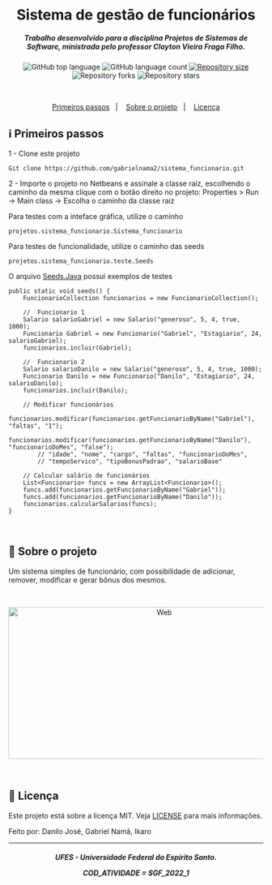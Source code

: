 <h1 align="center">
    Sistema de gestão de funcionários
</h1>

<h5 align="center">
Trabalho desenvolvido para a disciplina Projetos de Sistemas de Software, ministrada pelo professor Clayton Vieira Fraga Filho.
</h5>

<p align="center">
  <img alt="GitHub top language" src="https://img.shields.io/github/languages/top/gabrielnama2/sistema_funcionario">

  <img alt="GitHub language count" src="https://img.shields.io/github/languages/count/gabrielnama2/sistema_funcionario">
  
  <a href="https://img.shields.io/github/repo-size/gabrielnama2/sistema_funcionario/commits/master">
    <img alt="Repository size" src="https://img.shields.io/github/repo-size/gabrielnama2/sistema_funcionario">
  </a>
  
  <img alt="Repository forks" src="https://img.shields.io/github/forks/gabrielnama2/sistema_funcionario">
  
  <img alt="Repository stars" src="https://img.shields.io/github/stars/gabrielnama2/sistema_funcionario">
</p>

</br>

<p align="center" direction="row">
  <a href="#information_source-primeiros-passos">Primeiros passos</a>&nbsp;&nbsp;&nbsp;|&nbsp;&nbsp;&nbsp;
  <a href="#rocket-sobre-o-projeto">Sobre o projeto</a>&nbsp;&nbsp;&nbsp;|&nbsp;&nbsp;&nbsp;
  <a href="#memo-licença">Licença</a>
</p>

## :information_source: Primeiros passos

1 - Clone este projeto

```
Git clone https://github.com/gabrielnama2/sistema_funcionario.git
```

2 - Importe o projeto no Netbeans e assinale a classe raiz, escolhendo o caminho da mesma clique com o botão direito no projeto: Properties > Run -> Main class -> Escolha o caminho da classe raiz

Para testes com a inteface gráfica, utilize o caminho

```
projetos.sistema_funcionario.Sistema_funcionario
```

Para testes de funcionalidade, utilize o caminho das seeds

```
projetos.sistema_funcionario.teste.Seeds
```

O arquivo [Seeds.Java](https://github.com/gabrielnama2/sistema_funcionario/blob/danilo/src/main/java/projetos/sistema_funcionario/test/Seeds.java) possui exemplos de testes

```
public static void seeds() {
    FuncionarioCollection funcionarios = new FuncionarioCollection();

    //  Funcionario 1
    Salario salarioGabriel = new Salario("generoso", 5, 4, true, 1000);
    Funcionario Gabriel = new Funcionario("Gabriel", "Estagiario", 24, salarioGabriel);
    funcionarios.incluir(Gabriel);

    //  Funcionario 2
    Salario salarioDanilo = new Salario("generoso", 5, 4, true, 1000);
    Funcionario Danilo = new Funcionario("Danilo", "Estagiario", 24, salarioDanilo);
    funcionarios.incluir(Danilo);

    // Modificar funcionários
    funcionarios.modificar(funcionarios.getFuncionarioByName("Gabriel"), "faltas", "1");
    funcionarios.modificar(funcionarios.getFuncionarioByName("Danilo"), "funcionarioDoMes", "false");
        // "idade", "nome", "cargo", "faltas", "funcionarioDoMes",
        // "tempoServico", "tipoBonusPadrao", "salarioBase"

    // Calcular salário de funcionários
    List<Funcionario> funcs = new ArrayList<Funcionario>();
    funcs.add(funcionarios.getFuncionarioByName("Gabriel"));
    funcs.add(funcionarios.getFuncionarioByName("Danilo"));
    funcionarios.calcularSalarios(funcs);
}
```

</br>

## :rocket: Sobre o projeto

Um sistema simples de funcionário, com possibilidade de adicionar, remover, modificar e gerar bônus dos mesmos.

</br>

<p align="center">
  <img alt="Web" width="600" height="300" src="https://github.com/gabrielnama2/sistema_funcionario/blob/danilo/GIFs/novoFuncionario.gif">
</p>

</br>

## :memo: Licença

Este projeto está sobre a licença MIT. Veja [LICENSE](https://github.com/Danilo-Js/Repo-Searcher/blob/master/LICENSE) para mais informações.

Feito por: Danilo José, Gabriel Namã, Ikaro

---

<h5 align="center">
UFES - Universidade Federal do Espírito Santo. 
    
COD_ATIVIDADE = SGF_2022_1
</h5>
